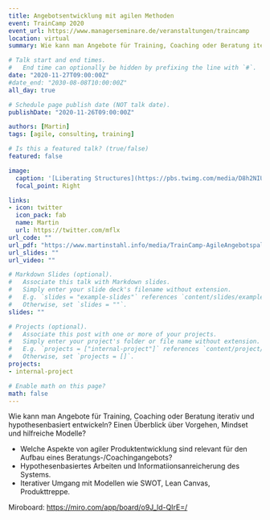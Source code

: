 ```yaml
---
title: Angebotsentwicklung mit agilen Methoden
event: TrainCamp 2020
event_url: https://www.managerseminare.de/veranstaltungen/traincamp
location: virtual	
summary: Wie kann man Angebote für Training, Coaching oder Beratung iterativ und hypothesenbasiert entwickeln? Einen Überblick über Vorgehen, Mindset und hilfreiche Modelle.

# Talk start and end times.
#   End time can optionally be hidden by prefixing the line with `#`.
date: "2020-11-27T09:00:00Z"
#date_end: "2030-08-08T10:00:00Z"
all_day: true

# Schedule page publish date (NOT talk date).
publishDate: "2020-11-26T09:00:00Z"

authors: [Martin]
tags: [agile, consulting, training]

# Is this a featured talk? (true/false)
featured: false

image:
  caption: '[Liberating Structures](https://pbs.twimg.com/media/D8h2NIUW4AAXmMY.jpg)'
  focal_point: Right

links:
- icon: twitter
  icon_pack: fab
  name: Martin
  url: https://twitter.com/mflx
url_code: ""
url_pdf: "https://www.martinstahl.info/media/TrainCamp-AgileAngebotspalette.pdf"
url_slides: ""
url_video: ""

# Markdown Slides (optional).
#   Associate this talk with Markdown slides.
#   Simply enter your slide deck's filename without extension.
#   E.g. `slides = "example-slides"` references `content/slides/example-slides.md`.
#   Otherwise, set `slides = ""`.
slides: ""

# Projects (optional).
#   Associate this post with one or more of your projects.
#   Simply enter your project's folder or file name without extension.
#   E.g. `projects = ["internal-project"]` references `content/project/deep-learning/index.md`.
#   Otherwise, set `projects = []`.
projects:
- internal-project

# Enable math on this page?
math: false
---
```


Wie kann man Angebote für Training, Coaching oder Beratung iterativ und hypothesenbasiert entwickeln? Einen Überblick über Vorgehen, Mindset und hilfreiche Modelle?
- Welche Aspekte von agiler Produktentwicklung sind relevant für den Aufbau eines Beratungs-/Coachingangebots?
- Hypothesenbasiertes Arbeiten und Informatiionsanreicherung des Systems.
- Iterativer Umgang mit Modellen wie SWOT, Lean Canvas, Produkttreppe.

Miroboard: https://miro.com/app/board/o9J_ld-QIrE=/

